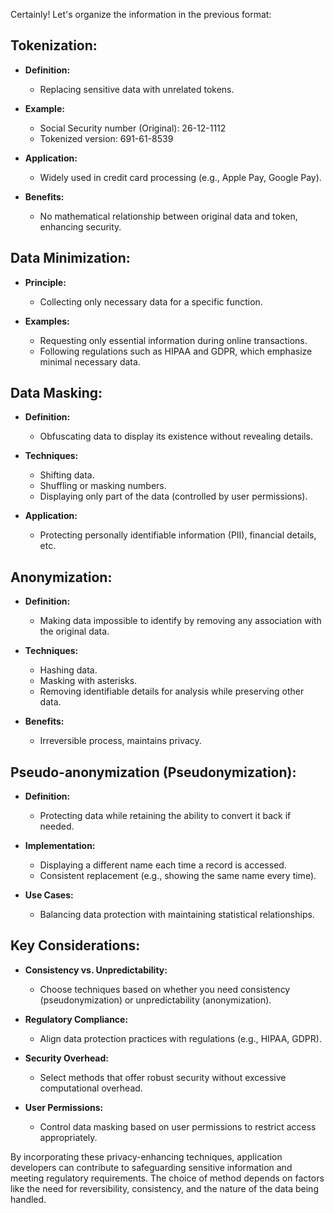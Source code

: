 Certainly! Let's organize the information in the previous format:


## **Tokenization:**

- **Definition:**
	- Replacing sensitive data with unrelated tokens.

- **Example:**
	- Social Security number (Original): 26-12-1112
	- Tokenized version: 691-61-8539

- **Application:**
	- Widely used in credit card processing (e.g., Apple Pay, Google Pay).

- **Benefits:**
	- No mathematical relationship between original data and token, enhancing security.


## **Data Minimization:**

- **Principle:**
	- Collecting only necessary data for a specific function.

- **Examples:**
	- Requesting only essential information during online transactions.
	- Following regulations such as HIPAA and GDPR, which emphasize minimal necessary data.



## **Data Masking:**

- **Definition:**
	- Obfuscating data to display its existence without revealing details.

- **Techniques:**
	- Shifting data.
	- Shuffling or masking numbers.
	- Displaying only part of the data (controlled by user permissions).

- **Application:**
	- Protecting personally identifiable information (PII), financial details, etc.



## **Anonymization:**

- **Definition:**
	- Making data impossible to identify by removing any association with the original data.

- **Techniques:**
	- Hashing data.
	- Masking with asterisks.
	- Removing identifiable details for analysis while preserving other data.

- **Benefits:**
	- Irreversible process, maintains privacy.



## **Pseudo-anonymization (Pseudonymization):**

- **Definition:**
	- Protecting data while retaining the ability to convert it back if needed.

- **Implementation:**
	- Displaying a different name each time a record is accessed.
	- Consistent replacement (e.g., showing the same name every time).

- **Use Cases:**
	- Balancing data protection with maintaining statistical relationships.


## **Key Considerations:**

- **Consistency vs. Unpredictability:**
	- Choose techniques based on whether you need consistency (pseudonymization) or unpredictability (anonymization).

- **Regulatory Compliance:**
	- Align data protection practices with regulations (e.g., HIPAA, GDPR).

- **Security Overhead:**
	- Select methods that offer robust security without excessive computational overhead.

- **User Permissions:**
	- Control data masking based on user permissions to restrict access appropriately.


By incorporating these privacy-enhancing techniques, application developers can contribute to safeguarding sensitive information and meeting regulatory requirements. The choice of method depends on factors like the need for reversibility, consistency, and the nature of the data being handled.

